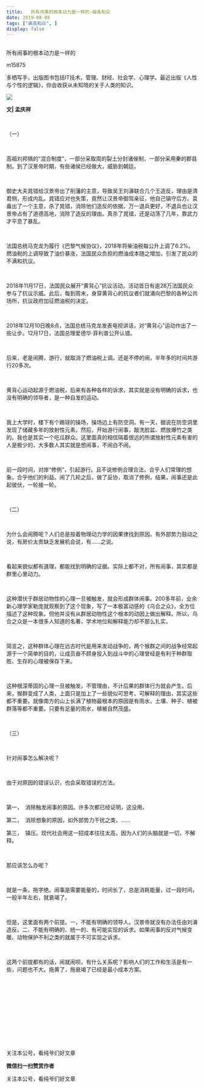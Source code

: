 ```yaml
---
title:   所有闹事的根本动力是一样的-曲高和众
date: 2019-08-08
tags: ["曲高和众", ]
display: false
---
```



## 



所有闹事的根本动力是一样的




m15875




多栖写手，出版图书包括IT技术，管理、财经、社会学、心理学。最近出版《人性与个性的逻辑》，你会收获从未知晓的关于人类的知识。


<img class="rich_pages" data-ratio="0.665625" data-s="300,640" src="https://mmbiz.qpic.cn/mmbiz_jpg/fxGMiaL5Zj1gk1occ9pBt4FSNvoicrS5kHg9r8iawWS3Q4IsQFYlZzySicyDbsVlWSmWKkfm3LUhZ6keYlQFGfyVeQ/640?wx_fmt=jpeg" data-type="jpeg" data-w="640" style=""/>

**文| 孟庆祥**



&nbsp;

（一）

&nbsp;

高祖刘邦搞的“混合制度”，一部分采取周的裂土分封诸侯制，一部分采用秦的郡县制。到了汉景帝时期，有些诸侯已经做大，威胁到朝廷。

&nbsp;

御史大夫晁错给汉景帝出了削藩的主意，导致吴王刘濞联合几个王造反，理由是清君侧，形成内乱。晁错应对也失策，竟然让汉景帝御驾亲征，他自己镇守后方。袁盎出了一个主意，杀了晁错，消除他们造反的依据。万一退兵更好，不退兵也让汉景帝占有了道德高地，消除了造反的理由。真杀了晁错，还是动荡了几年，靠武力才平息了暴乱。

&nbsp;

法国总统马克龙为履行《巴黎气候协议》，2018年将柴油税每公升上调了6.2%。燃油税的上调导致了油价暴涨，法国民众负担的燃油成本随之增加，引发了民众的不满和抗议。

&nbsp;

2018年11月17日，法国民众展开“黄背心”抗议活动。活动首日有逾28万法国民众参与了抗议示威。此后，每到周末，身穿黄背心的抗议者们就涌向巴黎的各种公共场所，抗议政府加征燃油税的决定。

&nbsp;

2018年12月10日晚8点，法国总统马克龙发表电视讲话，对“黄背心”运动作出了一些让步。12月17日，法国总理爱德华·菲利普公开认错。

&nbsp;

后来，老是闹腾，游行，就取消了燃油税上调。还是不停的闹，半年多的时间共游行20多次。

&nbsp;

黄背心运动起源于燃油税，后来有各种各样的诉求，其实就是没有明确的诉求，也没有明确的领导者，是一种自发的运动。

&nbsp;

我上大学时，楼下有个踢球的操场，操场边上有防空洞。有一天，据说在防空洞里发现了储藏多年的放射性元素。然后，开始游行闹事，敲洗脸盆、燃放爆竹之类的。我也是其实一个吃瓜群众。这里面真的相信隔着很远的所谓放射性元素有害的人是极少的，大多数人其实就是想闹事，不闹白不闹。

&nbsp;

前一段时间，对岸“修例”，引起游行。且不说修例合理合法，合乎人们常理的想象，合乎他们的利益。闹了几轮之后，做了妥协，取消了修例，结果，闹事还是此起彼伏，一轮接一轮。

&nbsp;

（二）

&nbsp;

为什么会闹腾呢？人们总是按着物理动力学的因果律找到原因。有外部势力鼓动之说，有房价太贵缺乏发展机会说，有……之说。

&nbsp;

看起来貌似都有道理，都能找到明确的证据。实际上都不对，所有闹事，其实都是群里心里动力。

&nbsp;

这种潜伏于群居动物性的心理一旦被触发，就会形成群体闹事。200多年前，业余新心理学家勒庞就观察到了这个现象，写了一本极富动感的《乌合之众》，全方位描述了这种现象。但他并没有从群居动物性这个根本的动因上做出解释。所以，乌合之众是一本很多人知道的名著，学术地位和解释能力却不那么扎实。

&nbsp;

简言之，这种群体心理在远古时代是用来发动战争的，两个猴群之间的战争经常起源于一个简单的目的，让成员奋不顾身投入到战斗中的心理曾经是有利于种群取胜、生存的心理被保存下来。

&nbsp;

这种根深蒂固的心理一旦被触发，不管理由，不计后果的群体行为就会产生。后来，猴群变成了人类，上面只是加上了一些貌似可思考、可解释的理由，其实这些都不重要。就像南方的山上长满了植物最根本的原因是有雨水，土壤、种子、植被群落等都不重要。只要有足量的雨水，植被自然茂盛。

&nbsp;

（三）

&nbsp;

针对闹事怎么解决呢？

&nbsp;

由于对原因的错误认识，也会采取错误的方法。

&nbsp;

第一，&nbsp;&nbsp;消除触发闹事的原因。许多次都已经证明，这没用。

第二，&nbsp;&nbsp;消除想象的原因，如外部势力干扰之类，……

第三，&nbsp;&nbsp;镇压。现代社会用这一招成本往往太高，因为人们的头脑就是一切，不解释。

&nbsp;

那应该怎么办呢？

&nbsp;

就是一条，拖字绝。闹事是需要能量的，时间长了，总是消耗能量，过一段时间，一般半年左右，就衰竭了。

&nbsp;

但是，这里面有两个前提。一，不能有明确的领导人。汉景帝就没有办法任由刘濞造反。二、不能有明确的、统一的、有可能实现的诉求。如果闹事的反对气候变暖、动物保护不利之类的就属于不可实现之诉求。

&nbsp;

这两个前提都有的话，闹就闹呗，有什么关系呢？影响人们的工作和生活是有一些，问题也不大。拖黄了，拖衰竭了已经是最小成本方案。

&nbsp;

&nbsp;

&nbsp;

&nbsp;

&nbsp;

&nbsp;

关注本公号，看纯爷们好文章


**微信扫一扫赞赏作者**






关注本公号，看纯爷们好文章